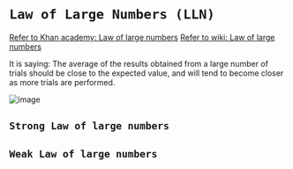 # `Law of Large Numbers (LLN)`

[Refer to Khan academy: Law of large numbers](https://www.khanacademy.org/math/statistics-probability/random-variables-stats-library/modal/v/law-of-large-numbers)
[Refer to wiki: Law of large numbers](https://www.wikiwand.com/en/Law_of_large_numbers)

It is saying:
The average of the results obtained from a large number of trials should be close to the expected value, and will tend to become closer as more trials are performed.

![image](https://user-images.githubusercontent.com/14041622/44711924-1cf5c600-aae2-11e8-8ad2-d77ee41366d1.png)


## `Strong Law of large numbers`


## `Weak Law of large numbers`